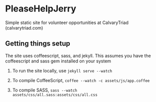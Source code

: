 PleaseHelpJerry
===============

Simple static site for volunteer opportunities at CalvaryTriad (calvarytriad.com)

## Getting things setup

The site uses coffeescript, sass, and jekyll. This assumes you have the coffeescript and sass gem installed on your system

1. To run the site locally, use `jekyll serve --watch`

2. To compile CoffeeScript, `coffee --watch -c assets/js/app.coffee`

3. To compile SASS, `sass --watch assets/css/all.sass:assets/css/all.css`
